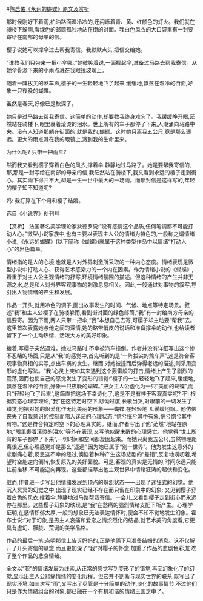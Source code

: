 #[陈启佑《永远的蝴蝶》原文及赏析](https://www.vrrw.net/wx/15121.html)

那时候刚好下着雨,柏油路面湿冷冷的,还闪烁着青、黄、红颜色的灯火。我们就在骑楼下躲雨,看绿色的邮筒孤独地站在街的对面。我白色风衣的大口袋里有一封要寄给在南部的母亲的信。

樱子说她可以撑伞过去帮我寄信。我默默点头,把信交给她。

“谁教我们只带来一把小伞哪。”她微笑着说,一面撑起伞,准备过马路去帮我寄信。从她伞骨渗下来的小雨点溅在我眼镜玻璃上。

随着一阵拔尖的煞车声,樱子的一生轻轻地飞了起来,缓缓地,飘落在湿冷的街面,好象一只夜晚的蝴蝶。

虽然是春天,好像已是秋深了。

她只是过马路去帮我寄信。这简单的动作,却要教我终身难忘了。我缓缓睁开眼,茫然站在骑楼下,眼里裹着滚烫的泪水。世上所有的车子都停了下来,人潮涌向马路中央。没有人知道那躺在街面的,就是我的,蝴蝶。这时她只离我五公尺,竟是那么遥远。更大的雨点溅在我的眼镜上,溅到我的生命里来。

为什么呢? 只带一把雨伞?

然而我又看到樱子穿着白色的风衣,撑着伞,静静地过马路了。她是要帮我寄信的,那,那是一封写给在南部的母亲的信,我茫然站在骑楼下,我又看到永远的樱子走到街心。其实雨下得并不大,却是一生一世中最大的一场雨。而那封信是这样写的,年轻的樱子知不知道呢?

妈: 我打算在下个月和樱子结婚。

选自《小说界》创刊号



【赏析】 法国著名美学理论家狄德罗说:“没有感情这个品质,任何笔调都不可能打动人心。”微型小说家族中,也有主要以表现主人公的情绪为特色的,一般称之谓情绪小说,《永远的蝴蝶》(以下简称《蝴蝶》)就属于这种类型作品中以情绪“打动人心”的出色篇章。

情绪指的是人的心境,也就是人对外界刺激所采取的一种内心态度。情绪表现是微型小说中打动人心、获得艺术感染力的一个内在因素。作为情绪小说的《蝴蝶》,着重于对主人公主观情绪的抒写,环境情绪氛围的描述。但这种情绪的产生并非无源之水,总是和人对外界客观事物的刺激息息相关。因此,一般通过对事物的叙写,导引出人物情绪的产生和发展。

作品一开头,就用冷色的调子,画出故事发生的时间、气候、地点等特定场景。叙述“我”和主人公樱子在骑楼躲雨,看到街对面的绿色邮筒,“我”有一封给南方母亲的信要寄。因为下雨,两人只带一把伞,“我”本想自己去寄,可樱子却主动要“帮我”去。这里首次表露她与他之间的深情,她的略带俏皮的说话和准备撑伞的动作,也给读者留下了一个主动热情、活泼大方的美好印象。

接着,写樱子突然遇难。她过马路时,不幸被汽车撞倒。作者并没有详细写出这个惨不忍睹的场面,只是从“我”的感觉中,首先听到的是“一阵拔尖的煞车声”,这是符合客观事物真相的实写,点出车祸的发生。继而,对她被撞而后弹得老远的描述,则采用变形的虚化写法。“我”心灵上突如其来遇到这个轰雷般的打击,情绪上产生了剧烈的震荡,因而也使自己的感觉发生了变形的错觉:“樱子的一生轻轻地飞了起来,缓缓地,飘落在湿冷的街面,好象一只夜晚的蝴蝶。”把女主人公虚化为一只“美丽的蝴蝶”,而且“轻轻地飞了起来”,这简直把这场不幸诗化了,这是不是有悖于客观真实呢? 不! 根据变态心理学理论,“我”在这特定时空下,悲恸过度,长歌当哭,对眼前的一切发生了错觉,他把对她的炽爱化作无比美丽的形象——蝴蝶,在轻轻地飞,缓缓地飘。他仿佛丧失了自我意识的控制而陷入迷茫的心理状态,“惚兮恍兮其中有象,恍兮惚兮其中有物。”这是符合特定时空下的心理真实的。继而,作者写出了他“茫然”地站在原地,“眼里裹着滚烫的泪水”等外在表现,又写他似醒未醒的心理感觉。他觉得“世上所有的车子都停了下来”,一切时间和空间都凝固起来。而她只离我五公尺,虽然物理距离很近,但心理感觉却是那么“遥远”,因为她已属于“别一世界”。他为发生这意外的悲剧痛心着,反思这不幸的经过,懊恼着种种产生这场悲剧的“差错”,反复地唠叨着,希望时空能逆向倒转,恢复原先的美好面貌。可是,客观的真实是无情的,时间永远只能往前推移,不可能逆向再现。这些都描摹出他主观世界中情绪狂涛的起伏和变化。

继而,作者进一步写出他情绪发展到顶点的炽烈状态——出现了迷狂式的幻觉。他沉入冥冥的幻觉之中,出现了现实已经不存在而只留在印象中的幻象: 又见到樱子穿着白色的风衣,撑着伞,静静地过马路帮我寄信。一会儿,又看到樱子走到街心而永远停在那里。这些樱子幻象的映现,是“我”在愁痛的强烈情绪支配下所产生。心理学证明,在感情积郁太厚,一般的想象已无法表达情怀时,便会不知不觉地发生幻象。霍布士说:“对于幻象,是男主人哀痛和爱恋之情炽烈化的结晶,就艺术美的角度看,它更具有虚幻、朦胧、荒诞的美学品格。

作品的最后一笔,点明那信上告诉妈妈的,正是他俩下月准备结婚的消息。这不仅解开了开头寄信的悬念,而且更加深了“我”对樱子的怀念,加重了作品的悲剧色彩,加浓了整个作品的悲哀情绪。

全文以“我”的情绪发展为线索,从正常的感觉写到变形了的错觉,再至幻象化了的幻觉,显示出主人公悲痛情绪的变化历程。但它并不割断与现实世界的联系,既写出了现实环境,如三次写“雨”,又写出了尽管是十分简单的动作,淡化的故事情节,不过他们只是作为情绪组合的对象,都已融在一个有机和谐的情绪王国之中了。

